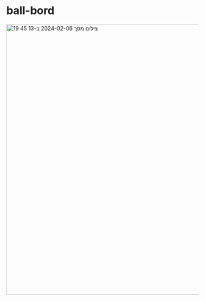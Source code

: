 # ball-bord


<img width="709" alt="צילום מסך 2024-02-06 ב-13 45 19" src="https://github.com/MosheOgalbo/ball-bord/assets/65408488/6110cb7d-5f83-4740-9af7-58dea7acb774">
